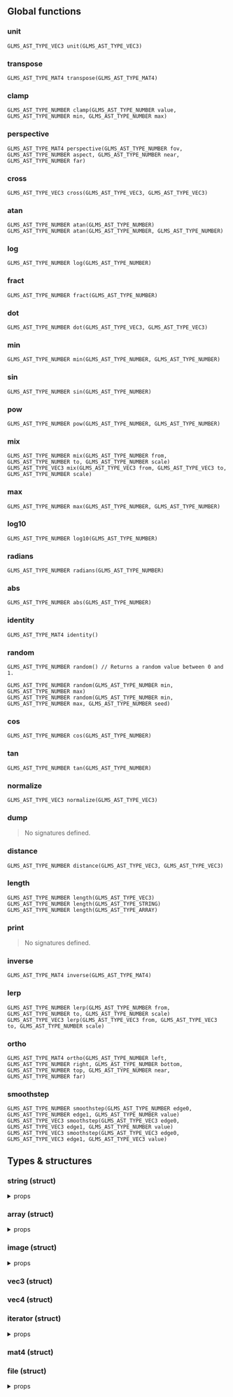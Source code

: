 ## Global functions

### unit
```
GLMS_AST_TYPE_VEC3 unit(GLMS_AST_TYPE_VEC3)

```

### transpose
```
GLMS_AST_TYPE_MAT4 transpose(GLMS_AST_TYPE_MAT4)

```

### clamp
```
GLMS_AST_TYPE_NUMBER clamp(GLMS_AST_TYPE_NUMBER value, GLMS_AST_TYPE_NUMBER min, GLMS_AST_TYPE_NUMBER max)

```

### perspective
```
GLMS_AST_TYPE_MAT4 perspective(GLMS_AST_TYPE_NUMBER fov, GLMS_AST_TYPE_NUMBER aspect, GLMS_AST_TYPE_NUMBER near, GLMS_AST_TYPE_NUMBER far)

```

### cross
```
GLMS_AST_TYPE_VEC3 cross(GLMS_AST_TYPE_VEC3, GLMS_AST_TYPE_VEC3)

```

### atan
```
GLMS_AST_TYPE_NUMBER atan(GLMS_AST_TYPE_NUMBER)
GLMS_AST_TYPE_NUMBER atan(GLMS_AST_TYPE_NUMBER, GLMS_AST_TYPE_NUMBER)

```

### log
```
GLMS_AST_TYPE_NUMBER log(GLMS_AST_TYPE_NUMBER)

```

### fract
```
GLMS_AST_TYPE_NUMBER fract(GLMS_AST_TYPE_NUMBER)

```

### dot
```
GLMS_AST_TYPE_NUMBER dot(GLMS_AST_TYPE_VEC3, GLMS_AST_TYPE_VEC3)

```

### min
```
GLMS_AST_TYPE_NUMBER min(GLMS_AST_TYPE_NUMBER, GLMS_AST_TYPE_NUMBER)

```

### sin
```
GLMS_AST_TYPE_NUMBER sin(GLMS_AST_TYPE_NUMBER)

```

### pow
```
GLMS_AST_TYPE_NUMBER pow(GLMS_AST_TYPE_NUMBER, GLMS_AST_TYPE_NUMBER)

```

### mix
```
GLMS_AST_TYPE_NUMBER mix(GLMS_AST_TYPE_NUMBER from, GLMS_AST_TYPE_NUMBER to, GLMS_AST_TYPE_NUMBER scale)
GLMS_AST_TYPE_VEC3 mix(GLMS_AST_TYPE_VEC3 from, GLMS_AST_TYPE_VEC3 to, GLMS_AST_TYPE_NUMBER scale)

```

### max
```
GLMS_AST_TYPE_NUMBER max(GLMS_AST_TYPE_NUMBER, GLMS_AST_TYPE_NUMBER)

```

### log10
```
GLMS_AST_TYPE_NUMBER log10(GLMS_AST_TYPE_NUMBER)

```

### radians
```
GLMS_AST_TYPE_NUMBER radians(GLMS_AST_TYPE_NUMBER)

```

### abs
```
GLMS_AST_TYPE_NUMBER abs(GLMS_AST_TYPE_NUMBER)

```

### identity
```
GLMS_AST_TYPE_MAT4 identity()

```

### random
```
GLMS_AST_TYPE_NUMBER random() // Returns a random value between 0 and 1.

GLMS_AST_TYPE_NUMBER random(GLMS_AST_TYPE_NUMBER min, GLMS_AST_TYPE_NUMBER max)
GLMS_AST_TYPE_NUMBER random(GLMS_AST_TYPE_NUMBER min, GLMS_AST_TYPE_NUMBER max, GLMS_AST_TYPE_NUMBER seed)

```

### cos
```
GLMS_AST_TYPE_NUMBER cos(GLMS_AST_TYPE_NUMBER)

```

### tan
```
GLMS_AST_TYPE_NUMBER tan(GLMS_AST_TYPE_NUMBER)

```

### normalize
```
GLMS_AST_TYPE_VEC3 normalize(GLMS_AST_TYPE_VEC3)

```

### dump
> No signatures defined.


### distance
```
GLMS_AST_TYPE_NUMBER distance(GLMS_AST_TYPE_VEC3, GLMS_AST_TYPE_VEC3)

```

### length
```
GLMS_AST_TYPE_NUMBER length(GLMS_AST_TYPE_VEC3)
GLMS_AST_TYPE_NUMBER length(GLMS_AST_TYPE_STRING)
GLMS_AST_TYPE_NUMBER length(GLMS_AST_TYPE_ARRAY)

```

### print
> No signatures defined.


### inverse
```
GLMS_AST_TYPE_MAT4 inverse(GLMS_AST_TYPE_MAT4)

```

### lerp
```
GLMS_AST_TYPE_NUMBER lerp(GLMS_AST_TYPE_NUMBER from, GLMS_AST_TYPE_NUMBER to, GLMS_AST_TYPE_NUMBER scale)
GLMS_AST_TYPE_VEC3 lerp(GLMS_AST_TYPE_VEC3 from, GLMS_AST_TYPE_VEC3 to, GLMS_AST_TYPE_NUMBER scale)

```

### ortho
```
GLMS_AST_TYPE_MAT4 ortho(GLMS_AST_TYPE_NUMBER left, GLMS_AST_TYPE_NUMBER right, GLMS_AST_TYPE_NUMBER bottom, GLMS_AST_TYPE_NUMBER top, GLMS_AST_TYPE_NUMBER near, GLMS_AST_TYPE_NUMBER far)

```

### smoothstep
```
GLMS_AST_TYPE_NUMBER smoothstep(GLMS_AST_TYPE_NUMBER edge0, GLMS_AST_TYPE_NUMBER edge1, GLMS_AST_TYPE_NUMBER value)
GLMS_AST_TYPE_VEC3 smoothstep(GLMS_AST_TYPE_VEC3 edge0, GLMS_AST_TYPE_VEC3 edge1, GLMS_AST_TYPE_NUMBER value)
GLMS_AST_TYPE_VEC3 smoothstep(GLMS_AST_TYPE_VEC3 edge0, GLMS_AST_TYPE_VEC3 edge1, GLMS_AST_TYPE_VEC3 value)

```

## Types & structures

### string (struct)
<details><summary>props</summary>

### string.replace
```
GLMS_AST_TYPE_STRING string.replace(GLMS_AST_TYPE_STRING pattern, GLMS_AST_TYPE_STRING replacement)

```


</details>


### array (struct)
<details><summary>props</summary>

### array.map
> No signatures defined.



</details>


### image (struct)
<details><summary>props</summary>

### image.save
```
GLMS_AST_TYPE_BOOL image.save(GLMS_AST_TYPE_STRING filename)

```

### image.setPixel
```
GLMS_AST_TYPE_VOID image.setPixel(GLMS_AST_TYPE_VEC4 pixel)

```

### image.getPixel
```
GLMS_AST_TYPE_VEC4 image.getPixel(GLMS_AST_TYPE_NUMBER x, GLMS_AST_TYPE_NUMBER y)

```

### image.shade
```
GLMS_AST_TYPE_BOOL image.shade(GLMS_AST_TYPE_FUNC)

```

### image.make
```
image image.make(GLMS_AST_TYPE_NUMBER width, GLMS_AST_TYPE_NUMBER height)

```


</details>


### vec3 (struct)

### vec4 (struct)

### iterator (struct)
<details><summary>props</summary>

### iterator.next
> No signatures defined.



</details>


### mat4 (struct)

### file (struct)
<details><summary>props</summary>

### file.write
```
GLMS_AST_TYPE_BOOL file.write(GLMS_AST_TYPE_STRING text)

```

### file.open
```
file file.open(GLMS_AST_TYPE_STRING filename, GLMS_AST_TYPE_STRING mode)

```

### file.close
```
GLMS_AST_TYPE_BOOL file.close()

```

### file.readLines
```
GLMS_AST_TYPE_ITERATOR file.readLines()

```


</details>


